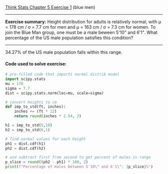 [Think Stats Chapter 5 Exercise 1](http://greenteapress.com/thinkstats2/html/thinkstats2006.html#toc50) (blue men)

---

**Exercise summary:** Height distribution for adults is relatively normal, with µ = 178 cm / σ = 7.7 cm for men and µ = 163 cm / σ = 7.3 cm for women. To join the Blue Man group, one must be a male beween 5'10" and 6'1". What percentage of the US male population satisfies this condition?

---

34.27% of the US male population falls within this range.

#### Code used to solve exercise:
```python
# pre-filled code that imports normal distrib model
import scipy.stats
mu = 178
sigma = 7.7
dist = scipy.stats.norm(loc=mu, scale=sigma)

# convert heights to cm
def imp_to_std(ft, inches):
    inches += (ft * 12)
    return round(inches * 2.54, 2)

h1 = imp_to_std(5,10)
h2 = imp_to_std(6,1)

# find normal values for each height
ph1 = dist.cdf(h1)
ph2 = dist.cdf(h2)

# and subtract first from second to get percent of males in range
p_slice = round((ph2 - ph1) * 100, 2)
print(f"Percentage of males between 5'10\" and 6'1\": {p_slice}%")
```
